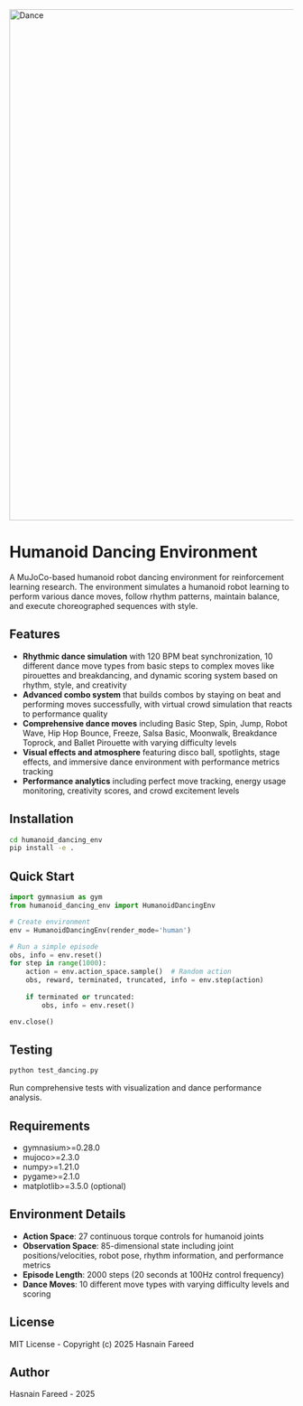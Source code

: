 
<img width="1710" height="905" alt="Dance" src="https://github.com/user-attachments/assets/f253d71d-9a62-4f26-94be-78d9f79172f7" />



# Humanoid Dancing Environment

A MuJoCo-based humanoid robot dancing environment for reinforcement learning research. The environment simulates a humanoid robot learning to perform various dance moves, follow rhythm patterns, maintain balance, and execute choreographed sequences with style.

## Features

- **Rhythmic dance simulation** with 120 BPM beat synchronization, 10 different dance move types from basic steps to complex moves like pirouettes and breakdancing, and dynamic scoring system based on rhythm, style, and creativity
- **Advanced combo system** that builds combos by staying on beat and performing moves successfully, with virtual crowd simulation that reacts to performance quality
- **Comprehensive dance moves** including Basic Step, Spin, Jump, Robot Wave, Hip Hop Bounce, Freeze, Salsa Basic, Moonwalk, Breakdance Toprock, and Ballet Pirouette with varying difficulty levels
- **Visual effects and atmosphere** featuring disco ball, spotlights, stage effects, and immersive dance environment with performance metrics tracking
- **Performance analytics** including perfect move tracking, energy usage monitoring, creativity scores, and crowd excitement levels

## Installation

```bash
cd humanoid_dancing_env
pip install -e .
```

## Quick Start

```python
import gymnasium as gym
from humanoid_dancing_env import HumanoidDancingEnv

# Create environment
env = HumanoidDancingEnv(render_mode='human')

# Run a simple episode
obs, info = env.reset()
for step in range(1000):
    action = env.action_space.sample()  # Random action
    obs, reward, terminated, truncated, info = env.step(action)
    
    if terminated or truncated:
        obs, info = env.reset()

env.close()
```

## Testing

```bash
python test_dancing.py
```

Run comprehensive tests with visualization and dance performance analysis.

## Requirements

- gymnasium>=0.28.0
- mujoco>=2.3.0
- numpy>=1.21.0
- pygame>=2.1.0
- matplotlib>=3.5.0 (optional)

## Environment Details

- **Action Space**: 27 continuous torque controls for humanoid joints
- **Observation Space**: 85-dimensional state including joint positions/velocities, robot pose, rhythm information, and performance metrics
- **Episode Length**: 2000 steps (20 seconds at 100Hz control frequency)
- **Dance Moves**: 10 different move types with varying difficulty levels and scoring

## License

MIT License - Copyright (c) 2025 Hasnain Fareed

## Author

Hasnain Fareed - 2025
